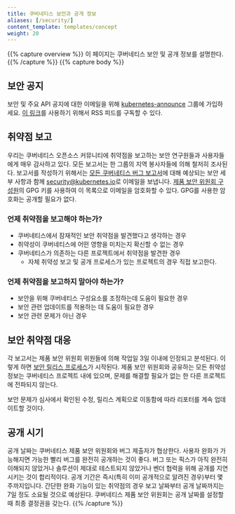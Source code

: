 ```yaml
---
title: 쿠버네티스 보안과 공개 정보
aliases: [/security/]
content_template: templates/concept
weight: 20
---
```

{{% capture overview %}}
이 페이지는 쿠버네티스 보안 및 공개 정보를 설명한다.
{{% /capture %}}
{{% capture body %}}
## 보안 공지
보안 및 주요 API 공지에 대한 이메일을 위해 [kubernetes-announce](https://groups.google.com/forum/#!forum/kubernetes-announce) 그룹에 가입하세요.
[이 링크](https://groups.google.com/forum/feed/kubernetes-announce/msgs/rss_v2_0.xml?num=50)를 사용하기 위해서 RSS 피드를 구독할 수 있다. 
## 취약점 보고
우리는 쿠버네티스 오픈소스 커뮤니티에 취약점을 보고하는 보안 연구원들과 사용자들에게 매우 감사하고 있다. 모든 보고서는 한 그룹의 지역 봉사자들에 의해 철저히 조사된다.
보고서를 작성하기 위해서는 [모든 쿠버네티스 버그 보고서](https://git.k8s.io/kubernetes/.github/ISSUE_TEMPLATE/bug-report.md)에 대해 예상되는 보안 세부 사항과 함께 [security@kubernetes.io](mailto:security@kubernetes.io)로 이메일을 보냅니다.
[제품 보안 위원회 구성원](https://git.k8s.io/security/security-release-process.md#product-security-committee-psc)의 GPG 키를 사용하여 이 목록으로 이메일을 암호화할 수 있다. GPG를 사용한 암호화는 공개할 필요가 없다.
### 언제 취약점을 보고해야 하는가?
- 쿠버네티스에서 잠재적인 보안 취약점을 발견했다고 생각하는 경우
- 취약성이 쿠버네티스에 어떤 영향을 미치는지 확신할 수 없는 경우
- 쿠버네티스가 의존하는 다른 프로젝트에서 취약점을 발견한 경우
  - 자체 취약성 보고 및 공개 프로세스가 있는 프로젝트의 경우 직접 보고한다.
### 언제 취약점을 보고하지 말아야 하는가?
- 보안을 위해 쿠버네티스 구성요소를 조정하는데 도움이 필요한 경우
- 보안 관련 업데이트를 적용하는 데 도움이 필요한 경우
- 보안 관련 문제가 아닌 경우
## 보안 취약점 대응
각 보고서는 제품 보안 위원회 위원들에 의해 작업일 3일 이내에 인정되고 분석된다. 이렇게 하면 [보안 릴리스 프로세스](https://git.k8s.io/security/security-release-process.md#disclosures)가 시작된다.
제품 보안 위원회와 공유하는 모든 취약성 정보는 쿠버네티스 프로젝트 내에 있으며, 문제를 해결할 필요가 없는 한 다른 프로젝트에 전파되지 않는다.

보안 문제가 심사에서 확인된 수정, 릴리스 계획으로 이동함에 따라 리포터를 계속 업데이트할 것이다.
## 공개 시기
공개 날짜는 쿠버네티스 제품 보안 위원회와 버그 제출자가 협상한다. 사용자 완화가 가능해지면 가능한 빨리 버그를 완전히 공개하는 것이 좋다. 버그 또는 픽스가 아직 완전히 이해되지 않았거나 솔루션이 제대로 테스트되지 않았거나 벤더 협력을 위해 공개를 지연시키는 것이 합리적이다. 공개 기간은 즉시(특히 이미 공개적으로 알려진 경우)부터 몇 주까지입니다. 간단한 완화 기능이 있는 취약점의 경우 보고 날짜부터 공개 날짜까지는 7일 정도 소요될 것으로 예상된다. 쿠버네티스 제품 보안 위원회는 공개 날짜를 설정할 때 최종 결정권을 갖는다.
{{% /capture %}}
